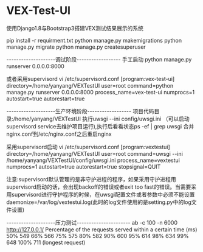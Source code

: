 # VEX-Test-UI

使用Django1.8与Bootstrap3搭建VEX测试结果展示的系统

pip install -r requirment.txt
python manage.py makemigrations
python manage.py migrate
python manage.py createsuperuser

--------------------调试阶段------------------
手工启动
python manage.py runserver 0.0.0.0:8000

或者采用supervisord
vi /etc/supervisord.conf
[program:vex-test-ui]
directory=/home/yanyang/VEXTestUI
user=root
command=python manage.py runserver 0.0.0.0:8000
process_name=vex-test-ui
numprocs=1
autostart=true
autorestart=true

--------------------生产环境阶段------------------
项目代码目录:/home/yanyang/VEXTestUI
执行uwsgi --ini config/uwsgi.ini （可以启动supervisord service去维护项目运行),执行后看看状态ps -ef | grep uwsgi
合并nginx.conf到/etc/nginx.conf之后重启nginx

采用supervisord启动
vi /etc/supervisord.conf
[program:vextestui]
directory=/home/yanyang/VEXTestUI
user=root
command=uwsgi --ini /home/yanyang/VEXTestUI/config/uwsgi.ini
process_name=vextestui
numprocs=1
autostart=true
autorestart=true
stopsignal=QUIT

注意:supervisord默认管理的是非守护进程的程序，如果采用守护进程用supervisord启动的话，会出现backoff的错误或者exit too fast的错误。当需要采用supervisord进行守护程序的时候，在uwsgi配置文件或者参数中必须不能设置daemonize=/var/log/vextestui.log(此时的log文件使用的是setting.py中的log文件设置)

--------------------压力测试----------------------
ab -c 100 -n 6000 http://127.0.0.1/
Percentage of the requests served within a certain time (ms)
  50%    549
  66%    566
  75%    575
  80%    582
  90%    600
  95%    614
  98%    634
  99%    648
 100%    711 (longest request)
